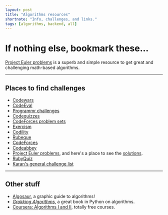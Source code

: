 ```yaml
---
layout: post
title: "Algorithms resources"
shortnote: "Info, challenges, and links."
tags: [algorithms, backend, all]
---
```


# If nothing else, bookmark these...
[Project Euler problems](https://projecteuler.net/archives) is a superb and simple resource to get great and challenging math-based algorithms.

<hr>

## Places to find challenges
* [Codewars](http://www.codewars.com/dashboard)
* [CodeEval](https://www.codeeval.com/dashboard/)
* [Programmr challenges](http://www.programmr.com/zone/ruby)
* [Codequizzes](http://www.codequizzes.com/)
* [CodeForces problem sets](http://codeforces.com/problemset)
* [Exercism](http://exercism.io/onboarding/install-cli)
* [Codility](https://codility.com/programmers/)
* [Rubeque](http://www.rubeque.com/problems)
* [CodeForces](http://codeforces.com/problemset)
* [Codeabbey](http://www.codeabbey.com/)
* [Project Euler problems](https://projecteuler.net/archives), and here's a place to see the [solutions](https://code.google.com/p/projecteuler-solutions/wiki/ProjectEulerSolutions).
* [RubyQuiz](http://rubyquiz.com/)
* [Karan's general challenge list](https://github.com/karan/Projects)

<hr>

## Other stuff
* [Algosaur](http://algosaur.us/), a graphic guide to algorithms!
* *[Grokking Algorithms](https://www.manning.com/books/grokking-algorithms)*, a great book in Python on algorithms.
* [Coursera: Algorithms I and II](https://www.coursera.org/course/algs4partI), totally free courses.
